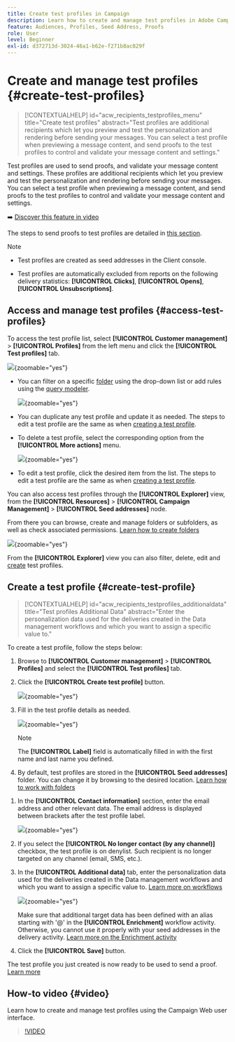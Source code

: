 ```yaml
---
title: Create test profiles in Campaign
description: Learn how to create and manage test profiles in Adobe Campaign
feature: Audiences, Profiles, Seed Address, Proofs
role: User
level: Beginner
exl-id: d372713d-3024-46a1-b62e-f271b8ac829f
---
```

# Create and manage test profiles {#create-test-profiles}

>[!CONTEXTUALHELP]
>id="acw_recipients_testprofiles_menu"
>title="Create test profiles"
>abstract="Test profiles are additional recipients which let you preview and test the personalization and rendering before sending your messages. You can select a test profile when previewing a message content, and send proofs to the test profiles to control and validate your message content and settings."

Test profiles are used to send proofs, and validate your message content and settings. These profiles are additional recipients which let you preview and test the personalization and rendering before sending your messages. You can select a test profile when previewing a message content, and send proofs to the test profiles to control and validate your message content and settings.

➡️ [Discover this feature in video](#video) 

<!--Learn more on test profiles in the [Campaign v8 (client console) documentation](https://experienceleague.adobe.com/docs/campaign/campaign-v8/audience/add-profiles/test-profiles.html){target="_blank"}.-->

The steps to send proofs to test profiles are detailed in [this section](../preview-test/test-deliveries.md#test-profiles).

>[!NOTE]
>
>* Test profiles are created as seed addresses in the Client console. 
>
>* Test profiles are automatically excluded from reports on the following delivery statistics: **[!UICONTROL Clicks]**, **[!UICONTROL Opens]**, **[!UICONTROL Unsubscriptions]**.

## Access and manage test profiles {#access-test-profiles}

To access the test profile list, select **[!UICONTROL Customer management]** > **[!UICONTROL Profiles]** from the left menu and click the **[!UICONTROL Test profiles]** tab.

![](assets/test-profile-list.png){zoomable="yes"}

* You can filter on a specific [folder](../get-started/permissions.md#folders) using the drop-down list or add rules using the [query modeler](../query/query-modeler-overview.md).

    ![](assets/test-profile-list-filters.png){zoomable="yes"}

* You can duplicate any test profile and update it as needed. The steps to edit a test profile are the same as when [creating a test profile](#create-test-profile).

* To delete a test profile, select the corresponding option from the **[!UICONTROL More actions]** menu.

    ![](assets/test-profile-list-delete.png){zoomable="yes"}

* To edit a test profile, click the desired item from the list. The steps to edit a test profile are the same as when [creating a test profile](#create-test-profile).

You can also access test profiles through the **[!UICONTROL Explorer]** view, from the **[!UICONTROL Resources]** > **[!UICONTROL Campaign Management]** > **[!UICONTROL Seed addresses]** node.

From there you can browse, create and manage folders or subfolders, as well as check associated permissions. [Learn how to create folders](../get-started/permissions.md#folders)

![](assets/test-profiles-folders.png){zoomable="yes"}

From the **[!UICONTROL Explorer]** view you can also filter, delete, edit and [create](#create-test-profile) test profiles.

## Create a test profile {#create-test-profile}

>[!CONTEXTUALHELP]
>id="acw_recipients_testprofiles_additionaldata"
>title="Test profiles Additional Data"
>abstract="Enter the personalization data used for the deliveries created in the Data management workflows and which you want to assign a specific value to."

To create a test profile, follow the steps below:

1. Browse to **[!UICONTROL Customer management]** > **[!UICONTROL Profiles]** and select the **[!UICONTROL Test profiles]** tab.

1. Click the **[!UICONTROL Create test profile]** button.

    ![](assets/test-profile-create.png){zoomable="yes"}

1. Fill in the test profile details as needed. <!--Most of the fields are the same as when creating profiles. [Learn more]-->

    ![](assets/test-profile-details.png){zoomable="yes"}

    >[!NOTE]
    >
    >The **[!UICONTROL Label]** field is automatically filled in with the first name and last name you defined.

1. By default, test profiles are stored in the **[!UICONTROL Seed addresses]** folder. You can change it by browsing to the desired location. [Learn how to work with folders](../get-started/permissions.md#folders)

    <!--![](assets/test-profile-folder.png){zoomable="yes"}-->

<!--
You do not need to enter all fields of each tab when creating a seed address. Missing personalization elements are entered randomly during delivery analysis. (Not valid?)
-->

1. In the **[!UICONTROL Contact information]** section, enter the email address and other relevant data. The email address is displayed between brackets after the test profile label.

    ![](assets/test-profile-address.png){zoomable="yes"}

1. If you select the **[!UICONTROL No longer contact (by any channel)]** checkbox, the test profile is on denylist. Such recipient is no longer targeted on any channel (email, SMS, etc.).

1. In the **[!UICONTROL Additional data]** tab, enter the personalization data used for the deliveries created in the Data management workflows and which you want to assign a specific value to. [Learn more on workflows](../workflows/gs-workflows.md)

    ![](assets/test-profile-additional-data.png){zoomable="yes"}
    
   Make sure that additional target data has been defined with an alias starting with '@' in the **[!UICONTROL Enrichment]** workflow activity. Otherwise, you cannot use it properly with your seed addresses in the delivery activity. [Learn more on the Enrichment activity](../workflows/activities/enrichment.md)

1. Click the **[!UICONTROL Save]** button.

The test profile you just created is now ready to be used to send a proof. [Learn more](../preview-test/test-deliveries.md#test-profiles)

<!--Use test profiles in Direct mail? cf v7/v8-->

## How-to video {#video}

Learn how to create and manage test profiles using the Campaign Web user interface.

>[!VIDEO](https://video.tv.adobe.com/v/3442844?quality=12)
